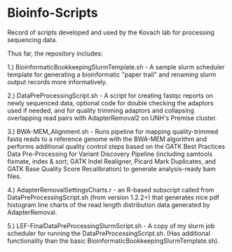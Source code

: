 # Bioinfo-Scripts
Record of scripts developed and used by the Kovach lab for processing sequencing data.

Thus far, the repository includes:

1.) BioinformaticBookkeepingSlurmTemplate.sh - A sample slurm scheduler template for generating a bioinformatic "paper trail" and renaming slurm output records more informatively.

2.) DataPreProcessingScript.sh - A script for creating fastqc reports on newly sequenced data, optional code for double checking the adaptors used if needed, and for quality trimming adaptors and collapsing overlapping read pairs with AdapterRemoval2 on UNH's Premise cluster.

3.) BWA-MEM_Alignment.sh - Runs pipeline for mapping quality-trimmed fastq reads to a reference genome with the BWA-MEM algorithm and performs additional quality control steps based on the GATK Best Practices Data Pre-Processing for Variant Discovery Pipeline (including samtools fixmate, index & sort; GATK Indel Realigner, Picard Mark Duplicates, and GATK Base Quality Score Recalibration) to generate analysis-ready bam files. 

4.) AdapterRemovalSettingsCharts.r - an R-based subscript called from DataPreProcessingScript.sh (from version 1.2.2+) that generates nice pdf histogram line charts of the read length distribution data generated by AdapterRemoval.

5.) LEF-FinalDataPreProcessingSlurmScript.sh - A copy of my slurm job scheduler for running the DataPreProcessingScript.sh. (Has additional functionality than the basic BioinformaticBookkeepingSlurmTemplate.sh).

